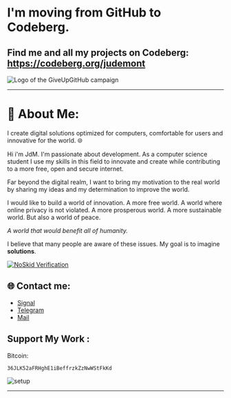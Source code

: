 
# I'm moving from GitHub to Codeberg. 
## Find me and all my projects on Codeberg: https://codeberg.org/judemont

![Logo of the GiveUpGitHub campaign](https://sfconservancy.org/static/img/GiveUpGitHub.png)


---


# 💫 About Me:


I create digital solutions optimized for computers, comfortable for users and innovative for the world. 🌐

Hi i'm JdM. I'm passionate about development. As a computer science student I use my skills in this field to innovate and create while contributing to a more free, open and secure internet.

Far beyond the digital realm, I want to bring my motivation to the real world by sharing my ideas and my determination to improve the world.

I would like to build a world of innovation. A more free world. A world where online privacy is not violated. A more prosperous world. A more sustainable world. But also a world of peace. 

*A world that would benefit all of humanity.*

I believe that many people are aware of these issues. My goal is to imagine **solutions**.

[![NoSkid Verification](https://noskid.today/badge/100x30/?repo=judemont/judemont&cache=true&user=JdM)](https://noskid.today)
  
## 🌐 Contact me:
- [Signal](https://signal.me/#eu/F5CqLbRjbB-Sl8nL-6HtD3Sg7zbbUq4TcQWOp56-ygzyYVoVm0NIxpZAgwTAka4u)
- [Telegram](https://t.me/judemont)
- [Mail](mailto:julien@rmbi.ch?subject=Hello)

## Support My Work :

Bitcoin: 
```
36JLK52aFRHghE1iBeffrzkZzNwWStFkKd
```




![setup](https://github.com/user-attachments/assets/173887b2-20fc-4165-b912-c7a7fd965588)

---



